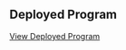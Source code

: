 ## Deployed Program


[View Deployed Program](https://explorer.solana.com/tx/5qoBuoH2jFHt2si9wGjSuXLL62ZLzuZAVAyKs932XE11gf2knkENCiM6mFh6n8fCVGWM5hT5jCSfWqQeogBUiZsY?cluster=devnet)